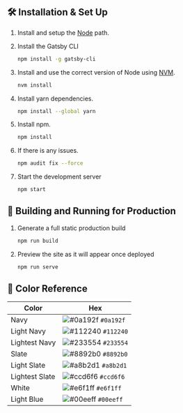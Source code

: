 ## 🛠 Installation & Set Up

1. Install and setup the [Node](https://nodejs.org/en/download) path.

2. Install the Gatsby CLI

   ```sh
   npm install -g gatsby-cli
   ```

3. Install and use the correct version of Node using [NVM](https://github.com/nvm-sh/nvm).

   ```sh
   nvm install
   ```

4. Install yarn dependencies.

   ```sh
   npm install --global yarn
   ```

5. Install npm.

   ```sh
   npm install
   ```

6. If there is any issues.

   ```sh
   npm audit fix --force
   ```

7. Start the development server

   ```sh
   npm start
   ```

## 🚀 Building and Running for Production

1. Generate a full static production build

   ```sh
   npm run build
   ```

1. Preview the site as it will appear once deployed

   ```sh
   npm run serve
   ```

## 🎨 Color Reference

| Color          | Hex                                                                |
| -------------- | ------------------------------------------------------------------ |
| Navy           | ![#0a192f](https://via.placeholder.com/10/0a192f?text=+) `#0a192f` |
| Light Navy     | ![#112240](https://via.placeholder.com/10/0a192f?text=+) `#112240` |
| Lightest Navy  | ![#233554](https://via.placeholder.com/10/303C55?text=+) `#233554` |
| Slate          | ![#8892b0](https://via.placeholder.com/10/8892b0?text=+) `#8892b0` |
| Light Slate    | ![#a8b2d1](https://via.placeholder.com/10/a8b2d1?text=+) `#a8b2d1` |
| Lightest Slate | ![#ccd6f6](https://via.placeholder.com/10/ccd6f6?text=+) `#ccd6f6` |
| White          | ![#e6f1ff](https://via.placeholder.com/10/e6f1ff?text=+) `#e6f1ff` |
| Light Blue     | ![#00eeff](https://via.placeholder.com/10/64efff?text=+) `#00eeff` |
